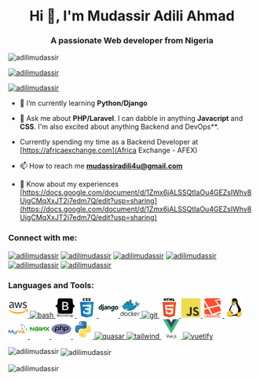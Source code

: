 <h1 align="center">Hi 👋, I'm Mudassir Adili Ahmad</h1>
<h3 align="center">A passionate Web developer from Nigeria</h3>

<p align="left"> <img src="https://komarev.com/ghpvc/?username=adilimudassir&label=Profile%20views&color=0e75b6&style=flat" alt="adilimudassir" /> </p>

<p align="left"> <a href="https://github.com/ryo-ma/github-profile-trophy"><img src="https://github-profile-trophy.vercel.app/?username=adilimudassir" alt="adilimudassir" /></a> </p>

<p align="left"> <a href="https://twitter.com/adilimudassir" target="blank"><img src="https://img.shields.io/twitter/follow/adilimudassir?logo=twitter&style=for-the-badge" alt="adilimudassir" /></a> </p>

- 🌱 I’m currently learning **Python/Django**

- 💬 Ask me about **PHP/Laravel**. I can dabble in anything **Javacript** and **CSS**. I'm also excited about anything Backend and DevOps**.
- Currently spending my time as a Backend Developer at [https://africaexchange.com](Africa Exchange - AFEX)

- 📫 How to reach me **mudassiradili4u@gmail.com**

- 📄 Know about my experiences [https://docs.google.com/document/d/1Zmx6jALSSQtIaOu4GEZsIWhv8UjgCMqXxJT2j7edm7Q/edit?usp=sharing](https://docs.google.com/document/d/1Zmx6jALSSQtIaOu4GEZsIWhv8UjgCMqXxJT2j7edm7Q/edit?usp=sharing)

<h3 align="left">Connect with me:</h3>
<p align="left">
<a href="https://codepen.io/adilimudassir" target="blank"><img align="center" src="https://raw.githubusercontent.com/rahuldkjain/github-profile-readme-generator/master/src/images/icons/Social/codepen.svg" alt="adilimudassir" height="30" width="40" /></a>
<a href="https://dev.to/adilimudassir" target="blank"><img align="center" src="https://raw.githubusercontent.com/rahuldkjain/github-profile-readme-generator/master/src/images/icons/Social/devto.svg" alt="adilimudassir" height="30" width="40" /></a>
<a href="https://twitter.com/adilimudassir" target="blank"><img align="center" src="https://raw.githubusercontent.com/rahuldkjain/github-profile-readme-generator/master/src/images/icons/Social/twitter.svg" alt="adilimudassir" height="30" width="40" /></a>
<a href="https://linkedin.com/in/adilimudassir" target="blank"><img align="center" src="https://raw.githubusercontent.com/rahuldkjain/github-profile-readme-generator/master/src/images/icons/Social/linked-in-alt.svg" alt="adilimudassir" height="30" width="40" /></a>
<a href="https://codesandbox.com/adilimudassir" target="blank"><img align="center" src="https://raw.githubusercontent.com/rahuldkjain/github-profile-readme-generator/master/src/images/icons/Social/codesandbox.svg" alt="adilimudassir" height="30" width="40" /></a>
<a href="https://www.hackerrank.com/adilimudassir" target="blank"><img align="center" src="https://raw.githubusercontent.com/rahuldkjain/github-profile-readme-generator/master/src/images/icons/Social/hackerrank.svg" alt="adilimudassir" height="30" width="40" /></a>
</p>

<h3 align="left">Languages and Tools:</h3>
<p align="left"> <a href="https://aws.amazon.com" target="_blank" rel="noreferrer"> <img src="https://raw.githubusercontent.com/devicons/devicon/master/icons/amazonwebservices/amazonwebservices-original-wordmark.svg" alt="aws" width="40" height="40"/> </a> <a href="https://www.gnu.org/software/bash/" target="_blank" rel="noreferrer"> <img src="https://www.vectorlogo.zone/logos/gnu_bash/gnu_bash-icon.svg" alt="bash" width="40" height="40"/> </a> <a href="https://getbootstrap.com" target="_blank" rel="noreferrer"> <img src="https://raw.githubusercontent.com/devicons/devicon/master/icons/bootstrap/bootstrap-plain-wordmark.svg" alt="bootstrap" width="40" height="40"/> </a> <a href="https://www.w3schools.com/css/" target="_blank" rel="noreferrer"> <img src="https://raw.githubusercontent.com/devicons/devicon/master/icons/css3/css3-original-wordmark.svg" alt="css3" width="40" height="40"/> </a> <a href="https://www.djangoproject.com/" target="_blank" rel="noreferrer"> <img src="https://raw.githubusercontent.com/devicons/devicon/1119b9f84c0290e0f0b38982099a2bd027a48bf1/icons/django/django-plain-wordmark.svg" alt="django" width="40" height="40"/> </a> <a href="https://www.docker.com/" target="_blank" rel="noreferrer"> <img src="https://raw.githubusercontent.com/devicons/devicon/master/icons/docker/docker-original-wordmark.svg" alt="docker" width="40" height="40"/> </a> <a href="https://git-scm.com/" target="_blank" rel="noreferrer"> <img src="https://www.vectorlogo.zone/logos/git-scm/git-scm-icon.svg" alt="git" width="40" height="40"/> </a> <a href="https://www.w3.org/html/" target="_blank" rel="noreferrer"> <img src="https://raw.githubusercontent.com/devicons/devicon/master/icons/html5/html5-original-wordmark.svg" alt="html5" width="40" height="40"/> </a> <a href="https://developer.mozilla.org/en-US/docs/Web/JavaScript" target="_blank" rel="noreferrer"> <img src="https://raw.githubusercontent.com/devicons/devicon/master/icons/javascript/javascript-original.svg" alt="javascript" width="40" height="40"/> </a> <a href="https://laravel.com/" target="_blank" rel="noreferrer"> <img src="https://raw.githubusercontent.com/devicons/devicon/master/icons/laravel/laravel-plain-wordmark.svg" alt="laravel" width="40" height="40"/> </a> <a href="https://www.linux.org/" target="_blank" rel="noreferrer"> <img src="https://raw.githubusercontent.com/devicons/devicon/master/icons/linux/linux-original.svg" alt="linux" width="40" height="40"/> </a> <a href="https://www.mysql.com/" target="_blank" rel="noreferrer"> <img src="https://raw.githubusercontent.com/devicons/devicon/master/icons/mysql/mysql-original-wordmark.svg" alt="mysql" width="40" height="40"/> </a> <a href="https://www.nginx.com" target="_blank" rel="noreferrer"> <img src="https://raw.githubusercontent.com/devicons/devicon/master/icons/nginx/nginx-original.svg" alt="nginx" width="40" height="40"/> </a> <a href="https://www.php.net" target="_blank" rel="noreferrer"> <img src="https://raw.githubusercontent.com/devicons/devicon/master/icons/php/php-original.svg" alt="php" width="40" height="40"/> </a> <a href="https://www.python.org" target="_blank" rel="noreferrer"> <img src="https://raw.githubusercontent.com/devicons/devicon/master/icons/python/python-original.svg" alt="python" width="40" height="40"/> </a> <a href="https://quasar.dev/" target="_blank" rel="noreferrer"> <img src="https://cdn.quasar.dev/logo/svg/quasar-logo.svg" alt="quasar" width="40" height="40"/> </a> <a href="https://tailwindcss.com/" target="_blank" rel="noreferrer"> <img src="https://www.vectorlogo.zone/logos/tailwindcss/tailwindcss-icon.svg" alt="tailwind" width="40" height="40"/> </a> <a href="https://vuejs.org/" target="_blank" rel="noreferrer"> <img src="https://raw.githubusercontent.com/devicons/devicon/master/icons/vuejs/vuejs-original-wordmark.svg" alt="vuejs" width="40" height="40"/> </a> <a href="https://vuetifyjs.com/en/" target="_blank" rel="noreferrer"> <img src="https://bestofjs.org/logos/vuetify.svg" alt="vuetify" width="40" height="40"/> </a> </p>

<p><img align="left" src="https://github-readme-stats.vercel.app/api/top-langs?username=adilimudassir&show_icons=true&locale=en&layout=compact" alt="adilimudassir" /></p>

<p>&nbsp;<img align="center" src="https://github-readme-stats.vercel.app/api?username=adilimudassir&show_icons=true&locale=en" alt="adilimudassir" /></p>

<p><img align="center" src="https://github-readme-streak-stats.herokuapp.com/?user=adilimudassir&" alt="adilimudassir" /></p>
